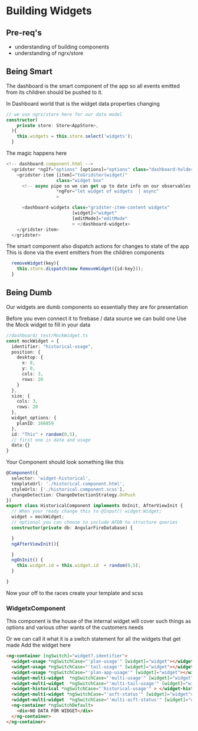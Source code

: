 # Building Widgets

## Pre-req's 
- understanding of building components
- understanding of ngrx/store

## Being Smart 
The dashboard is the smart component of the app so all events emitted from its children should be pushed to it. 

In Dashboard world that is the widget data properties changing

```typescript
// we use ngrx/store here for our data model 
constructor(
    private store: Store<AppStore>,
  ){
    this.widgets = this.store.select('widgets');
  }
```

The magic happens here 
```typescript
<!-- dashboard.component.html -->
  <gridster *ngIf="options" [options]="options" class="dashboard-holder">
    <gridster-item [item]="toGridster(widget)"
                   class="widget box"
      <!-- async pipe so we can get up to date info on our observables -->
                   *ngFor="let widget of widgets  | async"
                   >

      <dashboard-widgetx class="gridster-item-content widgetx"
                         [widget]="widget"
                         [editMode]="editMode"
                         > </dashboard-widgetx>
    </gridster-item>
  </gridster>

```



The smart component also dispatch actions for changes to state of the app
This is done via the event emitters from the children components

```typescript
  removeWidget(key){
    this.store.dispatch(new RemoveWidget({id:key}));
  }
```


## Being Dumb
Our widgets are dumb components so essentially they are for presentation

Before you even connect it to firebase / data source we can build one
Use the Mock widget to fill in your data


```typescript
//dashboard/_test/MockWidget.ts
const mockWidget = {
  identifier: "historical-usage",
  position: {
    desktop: {
      x: 0,
      y: 0,
      cols: 3,
      rows: 20
    }
  },
  size: {
    cols: 3,
    rows: 20
  },
  widget_options: {
    planID: 166859
  },
  id: "This" + random(0,5),
  // first one is date and usage
  data:{}
}

```

Your Component should look something like this 
```typescript
@Component({
  selector: 'widget-historical',
  templateUrl: './historical.component.html',
  styleUrls: ['./historical.component.scss'],
  changeDetection: ChangeDetectionStrategy.OnPush
})
export class HistoricalComponent implements OnInit, AfterViewInit {
  // When your ready change this to @Input() widget:Widget;
  widget = mockWidget;
  // optional you can choose to include AFDB to structure queries
  constructor(private db: AngularFireDatabase) {

  }
  ngAfterViewInit(){

  }
  ngOnInit() {
    this.widget.id = this.widget.id  + random(0,5);
  }

}

```
Now your off to the races create your template and scss

### WidgetxComponent
This component is the house of the internal widget will cover such things
as options and various other wants of the customers needs

Or we can call it what it is a switch statement for all the widgets that get made
Add the widget here 

```html
<ng-container [ngSwitch]="widget?.identifier">
  <widget-usage *ngSwitchCase="'plan-usage'" [widget]="widget"></widget-usage>
  <widget-usage *ngSwitchCase="'tail-usage'" [widget]="widget"></widget-usage>
  <widget-usage *ngSwitchCase="'plan-app-usage'" [widget]="widget"></widget-usage>
  <widget-multi-widget  *ngSwitchCase="'multi-usage'" [widget]="widget"> </widget-multi-widget>
  <widget-multi-widget  *ngSwitchCase="'multi-tail-usage'" [widget]="widget"> </widget-multi-widget>
  <widget-historical *ngSwitchCase="'historical-usage'" > </widget-historical>
  <widget-multi-widget *ngSwitchCase="'acft-status'" [widget]="widget"> </widget-multi-widget>
  <widget-multi-widget  *ngSwitchCase="'multi-acft-status'" [widget]="widget"> </widget-multi-widget>
  <ng-container *ngSwitchDefault>
    <div>NO DATA FOR WIDGET</div>
  </ng-container>
</ng-container>
```
